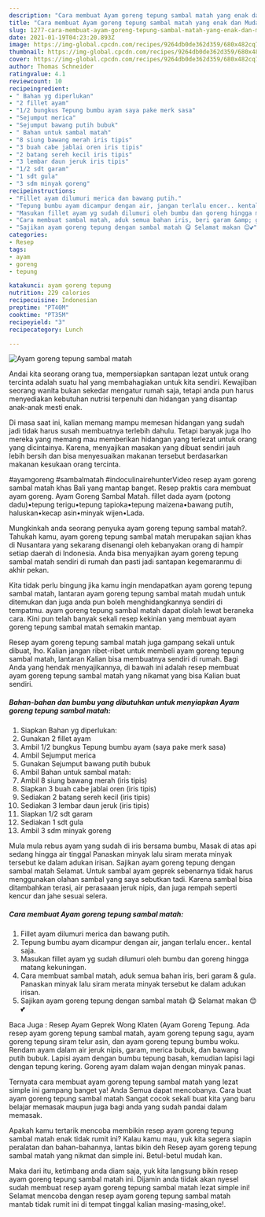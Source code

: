 ```yaml
---
description: "Cara membuat Ayam goreng tepung sambal matah yang enak dan Mudah Dibuat"
title: "Cara membuat Ayam goreng tepung sambal matah yang enak dan Mudah Dibuat"
slug: 1277-cara-membuat-ayam-goreng-tepung-sambal-matah-yang-enak-dan-mudah-dibuat
date: 2021-01-19T04:23:20.893Z
image: https://img-global.cpcdn.com/recipes/9264db0de362d359/680x482cq70/ayam-goreng-tepung-sambal-matah-foto-resep-utama.jpg
thumbnail: https://img-global.cpcdn.com/recipes/9264db0de362d359/680x482cq70/ayam-goreng-tepung-sambal-matah-foto-resep-utama.jpg
cover: https://img-global.cpcdn.com/recipes/9264db0de362d359/680x482cq70/ayam-goreng-tepung-sambal-matah-foto-resep-utama.jpg
author: Thomas Schneider
ratingvalue: 4.1
reviewcount: 10
recipeingredient:
- " Bahan yg diperlukan"
- "2 fillet ayam"
- "1/2 bungkus Tepung bumbu ayam saya pake merk sasa"
- "Sejumput merica"
- "Sejumput bawang putih bubuk"
- " Bahan untuk sambal matah"
- "8 siung bawang merah iris tipis"
- "3 buah cabe jablai oren iris tipis"
- "2 batang sereh kecil iris tipis"
- "3 lembar daun jeruk iris tipis"
- "1/2 sdt garam"
- "1 sdt gula"
- "3 sdm minyak goreng"
recipeinstructions:
- "Fillet ayam dilumuri merica dan bawang putih."
- "Tepung bumbu ayam dicampur dengan air, jangan terlalu encer.. kental saja."
- "Masukan fillet ayam yg sudah dilumuri oleh bumbu dan goreng hingga matang kekuningan."
- "Cara membuat sambal matah, aduk semua bahan iris, beri garam &amp; gula. Panaskan minyak lalu siram merata minyak tersebut ke dalam adukan irisan."
- "Sajikan ayam goreng tepung dengan sambal matah 😋 Selamat makan 😊💕"
categories:
- Resep
tags:
- ayam
- goreng
- tepung

katakunci: ayam goreng tepung 
nutrition: 229 calories
recipecuisine: Indonesian
preptime: "PT40M"
cooktime: "PT35M"
recipeyield: "3"
recipecategory: Lunch

---
```



![Ayam goreng tepung sambal matah](https://img-global.cpcdn.com/recipes/9264db0de362d359/680x482cq70/ayam-goreng-tepung-sambal-matah-foto-resep-utama.jpg)

Andai kita seorang orang tua, mempersiapkan santapan lezat untuk orang tercinta adalah suatu hal yang membahagiakan untuk kita sendiri. Kewajiban seorang  wanita bukan sekedar mengatur rumah saja, tetapi anda pun harus menyediakan kebutuhan nutrisi terpenuhi dan hidangan yang disantap anak-anak mesti enak.

Di masa  saat ini, kalian memang mampu memesan hidangan yang sudah jadi tidak harus susah membuatnya terlebih dahulu. Tetapi banyak juga lho mereka yang memang mau memberikan hidangan yang terlezat untuk orang yang dicintainya. Karena, menyajikan masakan yang dibuat sendiri jauh lebih bersih dan bisa menyesuaikan makanan tersebut berdasarkan makanan kesukaan orang tercinta. 

#ayamgoreng #sambalmatah #indoculinairehunterVideo resep ayam goreng sambal matah khas Bali yang mantap banget. Resep praktis cara membuat ayam goreng. Ayam Goreng Sambal Matah. fillet dada ayam (potong dadu)•tepung terigu•tepung tapioka•tepung maizena•bawang putih, haluskan•kecap asin•minyak wijen•Lada.

Mungkinkah anda seorang penyuka ayam goreng tepung sambal matah?. Tahukah kamu, ayam goreng tepung sambal matah merupakan sajian khas di Nusantara yang sekarang disenangi oleh kebanyakan orang di hampir setiap daerah di Indonesia. Anda bisa menyajikan ayam goreng tepung sambal matah sendiri di rumah dan pasti jadi santapan kegemaranmu di akhir pekan.

Kita tidak perlu bingung jika kamu ingin mendapatkan ayam goreng tepung sambal matah, lantaran ayam goreng tepung sambal matah mudah untuk ditemukan dan juga anda pun boleh menghidangkannya sendiri di tempatmu. ayam goreng tepung sambal matah dapat diolah lewat beraneka cara. Kini pun telah banyak sekali resep kekinian yang membuat ayam goreng tepung sambal matah semakin mantap.

Resep ayam goreng tepung sambal matah juga gampang sekali untuk dibuat, lho. Kalian jangan ribet-ribet untuk membeli ayam goreng tepung sambal matah, lantaran Kalian bisa membuatnya sendiri di rumah. Bagi Anda yang hendak menyajikannya, di bawah ini adalah resep membuat ayam goreng tepung sambal matah yang nikamat yang bisa Kalian buat sendiri.

<!--inarticleads1-->

##### Bahan-bahan dan bumbu yang dibutuhkan untuk menyiapkan Ayam goreng tepung sambal matah:

1. Siapkan  Bahan yg diperlukan:
1. Gunakan 2 fillet ayam
1. Ambil 1/2 bungkus Tepung bumbu ayam (saya pake merk sasa)
1. Ambil Sejumput merica
1. Gunakan Sejumput bawang putih bubuk
1. Ambil  Bahan untuk sambal matah:
1. Ambil 8 siung bawang merah (iris tipis)
1. Siapkan 3 buah cabe jablai oren (iris tipis)
1. Sediakan 2 batang sereh kecil (iris tipis)
1. Sediakan 3 lembar daun jeruk (iris tipis)
1. Siapkan 1/2 sdt garam
1. Sediakan 1 sdt gula
1. Ambil 3 sdm minyak goreng


Mula mula rebus ayam yang sudah di iris bersama bumbu, Masak di atas api sedang hingga air tinggal Panaskan minyak lalu siram merata minyak tersebut ke dalam adukan irisan. Sajikan ayam goreng tepung dengan sambal matah Selamat. Untuk sambal ayam geprek sebenarnya tidak harus menggunakan olahan sambal yang saya sebutkan tadi. Karena sambal bisa ditambahkan terasi, air perasaaan jeruk nipis, dan juga rempah seperti kencur dan jahe sesuai selera. 

<!--inarticleads2-->

##### Cara membuat Ayam goreng tepung sambal matah:

1. Fillet ayam dilumuri merica dan bawang putih.
1. Tepung bumbu ayam dicampur dengan air, jangan terlalu encer.. kental saja.
1. Masukan fillet ayam yg sudah dilumuri oleh bumbu dan goreng hingga matang kekuningan.
1. Cara membuat sambal matah, aduk semua bahan iris, beri garam &amp; gula. Panaskan minyak lalu siram merata minyak tersebut ke dalam adukan irisan.
1. Sajikan ayam goreng tepung dengan sambal matah 😋 Selamat makan 😊💕


Baca Juga : Resep Ayam Geprek Wong Klaten (Ayam Goreng Tepung. Ada resep ayam goreng tepung sambal matah, ayam goreng tepung sagu, ayam goreng tepung siram telur asin, dan ayam goreng tepung bumbu woku. Rendam ayam dalam air jeruk nipis, garam, merica bubuk, dan bawang putih bubuk. Lapisi ayam dengan bumbu tepung basah, kemudian lapisi lagi dengan tepung kering. Goreng ayam dalam wajan dengan minyak panas. 

Ternyata cara membuat ayam goreng tepung sambal matah yang lezat simple ini gampang banget ya! Anda Semua dapat mencobanya. Cara buat ayam goreng tepung sambal matah Sangat cocok sekali buat kita yang baru belajar memasak maupun juga bagi anda yang sudah pandai dalam memasak.

Apakah kamu tertarik mencoba membikin resep ayam goreng tepung sambal matah enak tidak rumit ini? Kalau kamu mau, yuk kita segera siapin peralatan dan bahan-bahannya, lantas bikin deh Resep ayam goreng tepung sambal matah yang nikmat dan simple ini. Betul-betul mudah kan. 

Maka dari itu, ketimbang anda diam saja, yuk kita langsung bikin resep ayam goreng tepung sambal matah ini. Dijamin anda tiidak akan nyesel sudah membuat resep ayam goreng tepung sambal matah lezat simple ini! Selamat mencoba dengan resep ayam goreng tepung sambal matah mantab tidak rumit ini di tempat tinggal kalian masing-masing,oke!.

